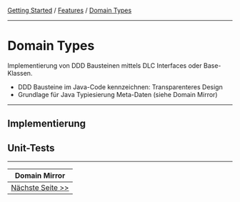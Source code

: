 <a href="../getting_started.md">Getting Started</a> / <a href="./features.md">Features</a> / <a href="./domain_types.md">Domain Types</a>

<hr/>

# Domain Types
Implementierung von DDD Bausteinen mittels DLC Interfaces oder Base-Klassen.
-   DDD Bausteine im Java-Code kennzeichnen: Transparenteres Design
-   Grundlage für Java Typiesierung Meta-Daten (siehe Domain Mirror)

<hr/>

## Implementierung

## Unit-Tests

<hr/>

|           **Domain Mirror**            |
|:--------------------------------------:|
| [Nächste Seite >>](./domain_mirror.md) |

